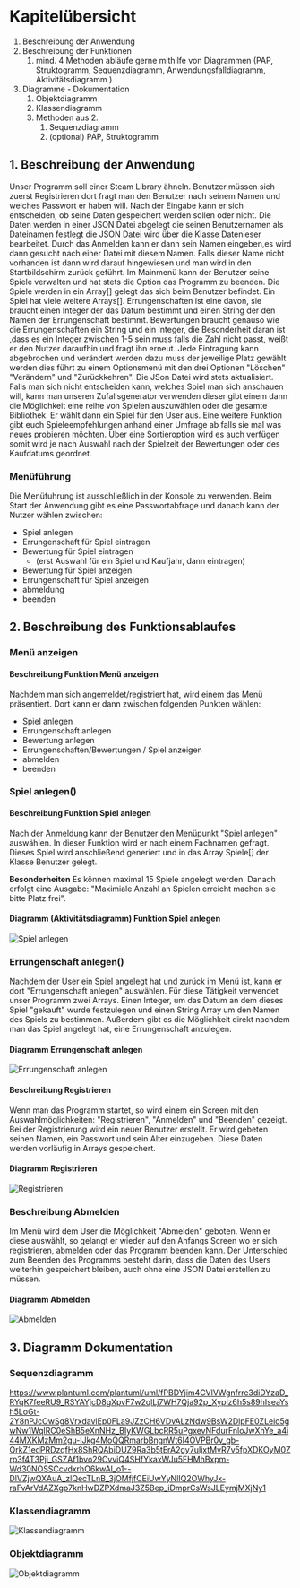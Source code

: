 # Kapitelübersicht

1. Beschreibung der Anwendung
2. Beschreibung der Funktionen
   1. mind. 4 Methoden abläufe gerne mithilfe von Diagrammen (PAP, Struktogramm, Sequenzdiagramm, Anwendungsfalldiagramm, Aktivitätsdiagramm )
3. Diagramme - Dokumentation
   1. Objektdiagramm
   2. Klassendiagramm
   3. Methoden aus 2.
      1. Sequenzdiagramm
      2. (optional) PAP, Struktogramm

## 1. Beschreibung der Anwendung
Unser Programm soll einer Steam Library ähneln. Benutzer müssen sich zuerst Registrieren dort fragt man den Benutzer nach
seinem Namen und welches Passwort er haben will. Nach der Eingabe kann er sich entscheiden, ob seine Daten gespeichert werden sollen oder nicht. Die Daten werden in einer JSON Datei abgelegt die seinen Benutzernamen als Dateinamen festlegt die JSON Datei wird über die Klasse Datenleser bearbeitet. Durch das Anmelden kann er dann sein Namen eingeben,es wird dann gesucht nach einer Datei mit diesem Namen. Falls dieser Name nicht vorhanden ist dann wird darauf hingewiesen und man wird in den Startbildschirm zurück geführt. Im Mainmenü kann der Benutzer seine Spiele verwalten und hat stets die Option das Programm zu beenden. Die Spiele werden in ein Array[] gelegt das sich beim Benutzer befindet. Ein Spiel hat viele weitere Arrays[]. Errungenschaften ist eine davon, sie braucht einen Integer der das Datum bestimmt und einen String der den Namen der Errungenschaft bestimmt. Bewertungen braucht genauso wie die Errungenschaften ein String und ein 
Integer, die Besonderheit daran ist ,dass es ein Integer zwischen 1-5 sein muss falls die Zahl nicht passt, weißt er den Nutzer daraufhin und fragt ihn erneut.
Jede Eintragung kann abgebrochen und verändert werden dazu muss der jeweilige Platz gewählt werden dies führt zu einem Optionsmenü mit den drei Optionen "Löschen" "Verändern" und "Zurückkehren". Die JSon Datei wird stets aktualisiert.
Falls man sich nicht entscheiden kann, welches Spiel man sich anschauen will, kann man unseren Zufallsgenerator verwenden dieser gibt einem dann die Möglichkeit eine reihe von Spielen auszuwählen oder die gesamte Bibliothek. Er wählt dann ein Spiel für den User aus. Eine weitere Funktion gibt euch Spieleempfehlungen anhand einer Umfrage ab falls sie mal was neues probieren möchten.
Über eine Sortieroption wird es auch verfügen somit wird je nach Auswahl nach der Spielzeit der Bewertungen oder des Kaufdatums geordnet.



### **Menüführung**
Die Menüfuhrung ist ausschließlich in der Konsole zu verwenden. Beim Start der Anwendung gibt es eine Passwortabfrage und danach kann der Nutzer wählen zwischen:
- Spiel anlegen
- Errungenschaft für Spiel eintragen
- Bewertung für Spiel eintragen
  - (erst Auswahl für ein Spiel und Kaufjahr, dann eintragen)
- Bewertung für Spiel anzeigen
- Errungenschaft für Spiel anzeigen
- abmeldung
- beenden

## 2. Beschreibung des Funktionsablaufes

### **Menü anzeigen**
#### **Beschreibung Funktion Menü anzeigen**
Nachdem man sich angemeldet/registriert hat, wird einem das Menü präsentiert. Dort kann er dann zwischen folgenden Punkten wählen:
- Spiel anlegen
- Errungenschaft anlegen
- Bewertung anlegen
- Errungenschaften/Bewertungen / Spiel anzeigen
- abmelden
- beenden



### **Spiel anlegen()**
#### **Beschreibung Funktion Spiel anlegen**
Nach der Anmeldung kann der Benutzer den Menüpunkt "Spiel anlegen" auswählen. In dieser Funktion wird er nach einem Fachnamen gefragt. Dieses Spiel wird anschließend generiert und in das Array Spiele[] der Klasse Benutzer gelegt.

**Besonderheiten**
Es können maximal 15 Spiele angelegt werden. Danach erfolgt eine Ausgabe: "Maximiale Anzahl an Spielen erreicht machen sie bitte Platz frei".


#### **Diagramm (Aktivitätsdiagramm) Funktion Spiel anlegen**

![Spiel anlegen](https://www.plantuml.com/plantuml/proxy?cache=no&src=https://raw.githubusercontent.com/teach404W/Verwaltungssoftware_Team_3/main/Docs/Pflichtenheft/Diagramme/AktivitaetsdiagrammSpielanlegen.iuml)





### **Errungenschaft anlegen()**
Nachdem der User ein Spiel angelegt hat und zurück im Menü ist, kann er dort "Errungenschaft anlegen" auswählen. Für diese Tätigkeit verwendet unser Programm zwei Arrays. Einen Integer, um das Datum an dem dieses Spiel "gekauft" wurde festzulegen und einen String Array um den Namen des Spiels zu bestimmen. Außerdem gibt es die Möglichkeit direkt nachdem man das Spiel angelegt hat, eine Errungenschaft anzulegen.

#### **Diagramm Errungenschaft anlegen**
![Errungenschaft anlegen](https://www.plantuml.com/plantuml/proxy?cache=no&src=https://raw.githubusercontent.com/teach404W/Verwaltungssoftware_Team_3/main/Docs/Pflichtenheft/Diagramme/Erungenschaften_aktivdia.iuml)

#### **Beschreibung Registrieren**
Wenn man das Programm startet, so wird einem ein Screen mit den Auswahlmöglichkeiten: "Registrieren", "Anmelden" und "Beenden" gezeigt. Bei der Registrierung wird ein neuer Benutzer erstellt. Er wird gebeten seinen Namen, ein Passwort und sein Alter einzugeben. Diese Daten werden vorläufig in Arrays gespeichert.

#### **Diagramm Registrieren**
![Registrieren](https://www.plantuml.com/plantuml/proxy?cache=no&src=https://raw.githubusercontent.com/teach404W/Verwaltungssoftware_Team_3/main/Docs/Pflichtenheft/Diagramme/AktivitaetsdiagrammRegistrierung.iuml)

### **Beschreibung Abmelden**
Im Menü wird dem User die Möglichkeit "Abmelden" geboten. Wenn er diese auswählt, so gelangt er wieder auf den Anfangs Screen wo er sich registrieren, abmelden oder das Programm beenden kann. Der Unterschied zum Beenden des Programms besteht darin, dass die Daten des Users weiterhin gespeichert bleiben, auch ohne eine JSON Datei erstellen zu müssen.

#### **Diagramm Abmelden**
![Abmelden](https://www.plantuml.com/plantuml/proxy?cache=no&src=https://raw.githubusercontent.com/teach404W/Verwaltungssoftware_Team_3/main/Docs/Pflichtenheft/Diagramme/Abmelden_Aktivitaetsdiagramm.iuml)




## 3. Diagramm Dokumentation

### **Sequenzdiagramm**
https://www.plantuml.com/plantuml/uml/fPBDYjim4CVlVWgnfrre3diDYzaD_RYqK7feeRU9_RSYAYjcD8gXpvF7w2qlLj7WH7Qja92p_Xyplz6h5s89hIseaYsh5LoGt-2Y8nPJcOwSg8VrxdavlEp0FLa9JZzCH6VDvALzNdw9BsW2DlpFE0ZLeio5gwNw1WqlRC0eShB5eXnNHz_BIyKWGLbcRR5uPgxevNFdurFnloJwXhYe_a4i44MXKMzMm2gu-lJkg4MoQQRmarbBngnWt6I4OVPBr0v_gb-QrkZ1edPRDzqfHx8ShRQAbiDUZ9Ra3b5tErA2gy7uIjxtMvR7v5fpXDKOyM0Zrp3f4T3Pji_GSZAf1bvo29CvviQ4SHfYkaxWJu5FHMhBxpm-Wd30NOSSCcvdxrhO6kwAl_o1--DlVZjwQXAuA_zlQecTLnB_3jOMfjfCEiUwYyNlIQ2OWhyJx-raFvArVdAZXgp7knHwDZPXdmaJ3Z5Bep_iDmprCsWsJLEymjMXjNy1






### **Klassendiagramm**
![Klassendiagramm](https://www.plantuml.com/plantuml/proxy?cache=no&src=https://raw.githubusercontent.com/teach404W/Verwaltungssoftware_Team_3/main/Docs/Pflichtenheft/Diagramme/Klassendiagramm.iuml)



### **Objektdiagramm**
![Objektdiagramm](https://www.plantuml.com/plantuml/proxy?cache=no&src=https://raw.githubusercontent.com/teach404W/Verwaltungssoftware_Team_3/main/Docs/Pflichtenheft/Diagramme/Objektdiagramme.iuml)



